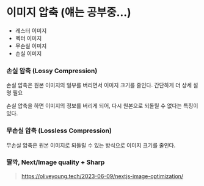 # 이미지 압축 (얘는 공부중...)

- 레스터 이미지 
- 벡터 이미지
- 무손실 이미지
- 손실 이미지

### 손실 압축 (Lossy Compression)
손실 압축은 원본 이미지의 일부를 버리면서 이미지 크기를 줄인다. 
간단하게 더 상세 설명 필요

손실 압축을 하면 이미지의 정보를 버리게 되어, 다시 원본으로 되돌릴 수 없다는 특징이 있다.


### 무손실 압축 (Lossless Compression)
무손실 압축은 원본 이미지로 되돌릴 수 있는 방식으로 이미지 크기를 줄인다. 

 
### 딸깍, Next/Image quality + Sharp 

> https://oliveyoung.tech/2023-06-09/nextjs-image-optimization/


